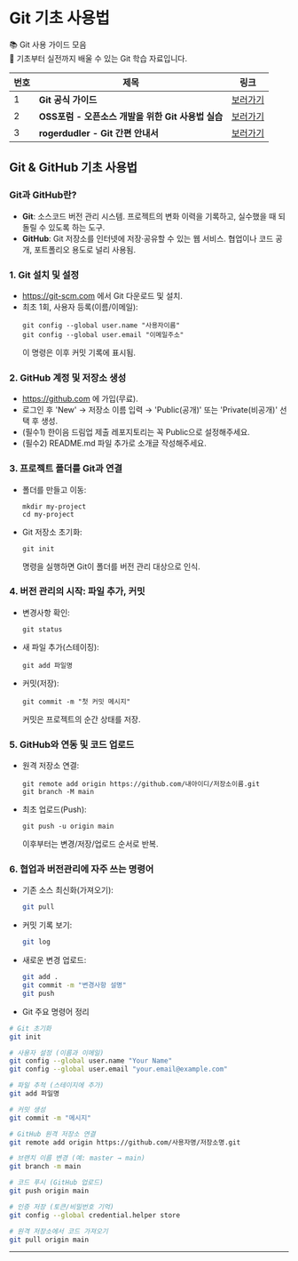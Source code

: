 # Git 기초 사용법

📚 Git 사용 가이드 모음</br>
🔗 기초부터 실전까지 배울 수 있는 Git 학습 자료입니다.

| 번호 | 제목               | 링크                                                                                     |
| -- | ---------------- | -------------------------------------------------------------------------------------- |
| 1  | **Git 공식 가이드**   | [보러가기](https://git-scm.com/book/ko/v2)                                    |
| 2  | **OSS포럼 - 오픈소스 개발을 위한 Git 사용법 실습** | [보러가기](https://www.slideshare.net/slideshow/git-71791911/71791911)   |
| 3  | **rogerdudler - Git 간편 안내서**    | [보러가기](https://rogerdudler.github.io/git-guide/index.ko.html) |



## Git & GitHub 기초 사용법

### Git과 GitHub란?
- **Git**: 소스코드 버전 관리 시스템. 프로젝트의 변화 이력을 기록하고, 실수했을 때 되돌릴 수 있도록 하는 도구.
- **GitHub**: Git 저장소를 인터넷에 저장·공유할 수 있는 웹 서비스. 협업이나 코드 공개, 포트폴리오 용도로 널리 사용됨.

### 1. Git 설치 및 설정
- https://git-scm.com 에서 Git 다운로드 및 설치.
- 최초 1회, 사용자 등록(이름/이메일):
  ```
  git config --global user.name "사용자이름"
  git config --global user.email "이메일주소"
  ```
  이 명령은 이후 커밋 기록에 표시됨.

### 2. GitHub 계정 및 저장소 생성
- https://github.com 에 가입(무료).
- 로그인 후 'New' → 저장소 이름 입력 → 'Public(공개)' 또는 'Private(비공개)' 선택 후 생성.
- (필수1) 한이음 드림업 제출 레포지토리는 꼭 Public으로 설정해주세요.
- (필수2) README.md 파일 추가로 소개글 작성해주세요.

### 3. 프로젝트 폴더를 Git과 연결
- 폴더를 만들고 이동:
   ```
   mkdir my-project
   cd my-project
   ```
- Git 저장소 초기화:
   ```
   git init
   ```
   명령을 실행하면 Git이 폴더를 버전 관리 대상으로 인식.

### 4. 버전 관리의 시작: 파일 추가, 커밋
- 변경사항 확인:  
  ```
  git status
  ```
- 새 파일 추가(스테이징):
  ```
  git add 파일명
  ```
- 커밋(저장):
  ```
  git commit -m "첫 커밋 메시지"
  ```
  커밋은 프로젝트의 순간 상태를 저장.

### 5. GitHub와 연동 및 코드 업로드
- 원격 저장소 연결:
  ```
  git remote add origin https://github.com/내아이디/저장소이름.git
  git branch -M main
  ```
- 최초 업로드(Push):
  ```
  git push -u origin main
  ```
  이후부터는 변경/저장/업로드 순서로 반복.

### 6. 협업과 버전관리에 자주 쓰는 명령어
- 기존 소스 최신화(가져오기):
  ```bash
  git pull
  ```
- 커밋 기록 보기:
  ```bash
  git log
  ```
- 새로운 변경 업로드:
  ```bash
  git add .
  git commit -m "변경사항 설명"
  git push
  ```

- Git 주요 명령어 정리 

```bash
# Git 초기화
git init

# 사용자 설정 (이름과 이메일)
git config --global user.name "Your Name"
git config --global user.email "your.email@example.com"

# 파일 추적 (스테이지에 추가)
git add 파일명

# 커밋 생성
git commit -m "메시지"

# GitHub 원격 저장소 연결
git remote add origin https://github.com/사용자명/저장소명.git

# 브랜치 이름 변경 (예: master → main)
git branch -m main

# 코드 푸시 (GitHub 업로드)
git push origin main

# 인증 저장 (토큰/비밀번호 기억)
git config --global credential.helper store

# 원격 저장소에서 코드 가져오기
git pull origin main
```


  

***

